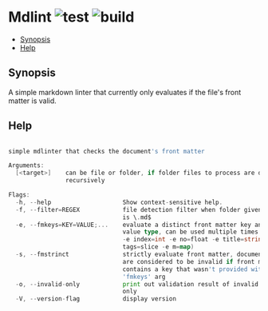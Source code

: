 # Mdlint ![test](https://github.com/triole/mdlint/actions/workflows/test.yaml/badge.svg) ![build](https://github.com/triole/mdlint/actions/workflows/build.yaml/badge.svg)

<!-- toc -->

- [Synopsis](#synopsis)
- [Help](#help)

<!-- /toc -->

## Synopsis

A simple markdown linter that currently only evaluates if the file's front matter is valid.

## Help

```go mdox-exec="r -h"

simple mdlinter that checks the document's front matter

Arguments:
  [<target>]    can be file or folder, if folder files to process are detected
                recursively

Flags:
  -h, --help                    Show context-sensitive help.
  -f, --filter=REGEX            file detection filter when folder given, default
                                is \.md$
  -e, --fmkeys=KEY=VALUE;...    evaluate a distinct front matter key and its
                                value type, can be used multiple times (i.e.
                                -e index=int -e no=float -e title=string -e
                                tags=slice -e m=map)
  -s, --fmstrinct               strictly evaluate front matter, documents
                                are considered to be invalid if front matter
                                contains a key that wasn't provided with the
                                'fmkeys' arg
  -o, --invalid-only            print out validation result of invalid files
                                only
  -V, --version-flag            display version
```
